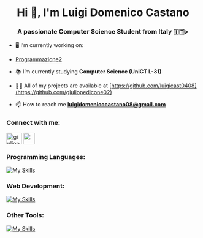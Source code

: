 <h1 align="center">Hi 👋, I'm Luigi Domenico Castano </h1>
<h3 align="center">A passionate Computer Science Student from Italy 🇮🇹> </h3>

- 🖥️ I’m currently working on:
-  [Programmazione2](https://github.com/luigicast0408/Programmazione-2)

- 📚 I’m currently studying **Computer Science (UniCT L-31)**

- 👨‍💻 All of my projects are available at [https://github.com/luigicast0408](https://github.com/giuliopedicone02)

- 📫 How to reach me **luigidomenicocastano08@gmail.com**

<h3 align="left">Connect with me:</h3>
<p align="left">
<a href="https://instagram.com/luigi_cast08" target="blank"><img align="center" src="https://raw.githubusercontent.com/rahuldkjain/github-profile-readme-generator/master/src/images/icons/Social/instagram.svg" alt="giuliopedicone" height="30" width="40" /></a>
<a href="www.linkedin.com/in/luigi-domenico-castano-93b691282" target="blank"><img align="center" src="https://upload.wikimedia.org/wikipedia/commons/thumb/c/ca/LinkedIn_logo_initials.png/600px-LinkedIn_logo_initials.png" height="30" width="30" /></a>
</p>

<h3 align="left">Programming Languages:</h3>

[![My Skills](https://skillicons.dev/icons?i=c,cpp,java,python)](https://skillicons.dev)

<h3 align="left">Web Development:</h3>

[![My Skills](https://skillicons.dev/icons?i=html,css,js,php,bootstrap,react,docker)](https://skillicons.dev)

<h3 align="left">Other Tools:</h3>

[![My Skills](https://skillicons.dev/icons?i=git,github,latex)](https://skillicons.dev)


